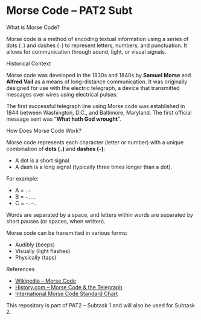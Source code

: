 # Morse Code – PAT2 Subt

What is Morse Code?

Morse code is a method of encoding textual information using a series of dots (`.`) and dashes (`-`) to represent letters, numbers, and punctuation. It allows for communication through sound, light, or visual signals.

 Historical Context

Morse code was developed in the 1830s and 1840s by **Samuel Morse** and **Alfred Vail** as a means of long-distance communication. It was originally designed for use with the electric telegraph, a device that transmitted messages over wires using electrical pulses. 

The first successful telegraph line using Morse code was established in 1844 between Washington, D.C., and Baltimore, Maryland. The first official message sent was “**What hath God wrought**”.

 How Does Morse Code Work?

Morse code represents each character (letter or number) with a unique combination of **dots (`.`)** and **dashes (`-`)**:

- A dot is a short signal.
- A dash is a long signal (typically three times longer than a dot).

For example:
- A = `.−`
- B = `−...`
- C = `−.−.`

Words are separated by a space, and letters within words are separated by short pauses (or spaces, when written).

Morse code can be transmitted in various forms:
- Audibly (beeps)
- Visually (light flashes)
- Physically (taps)

References

- [Wikipedia – Morse Code](https://en.wikipedia.org/wiki/Morse_code)
- [History.com – Morse Code & the Telegraph](https://www.history.com/topics/inventions/telegraph)
- [International Morse Code Standard Chart](https://morsecode.world/international/morse.html)


This repository is part of PAT2 – Subtask 1 and will also be used for Subtask 2.
